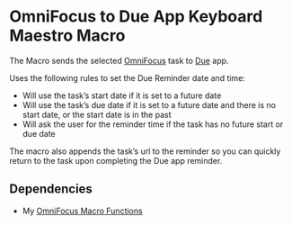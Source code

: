 # OmniFocus to Due App Keyboard Maestro Macro #

The Macro sends the selected [OmniFocus][1] task to [Due][2] app.

Uses the following rules to set the Due Reminder date and time:

* Will use the task’s start date if it is set to a future date
* Will use the task’s due date if it is set to a future date and there is no start date, or the start date is in the past
* Will ask the user for the reminder time if the task has no future start or due date

The macro also appends the task’s url to the reminder so you can quickly return to the task upon completing the Due app reminder.

## Dependencies ##

* My [OmniFocus Macro Functions][3]

[1]: http://www.omnigroup.com/products/omnifocus/
[2]: http://www.dueapp.com
[3]: https://github.com/ChewingPencils/keyboard-maestro-omnifocus-functions